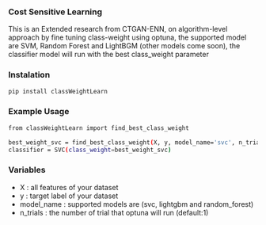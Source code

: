 ### Cost Sensitive Learning
This is an Extended research from CTGAN-ENN, on algorithm-level approach by fine tuning class-weight using optuna, the supported model are SVM, Random Forest and LightBGM (other models come soon), the classifier model will run with the best class_weight parameter<br>

### Instalation
```bash
pip install classWeightLearn
```
### Example Usage
```bash
from classWeightLearn import find_best_class_weight

best_weight_svc = find_best_class_weight(X, y, model_name='svc', n_trials=1)
classifier = SVC(class_weight=best_weight_svc)
```

### Variables
- X : all features of your dataset
- y : target label of your dataset
- model_name : supported models are (svc, lightgbm and random_forest)
- n_trials : the number of trial that optuna will run (default:1)